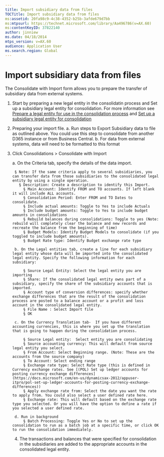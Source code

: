```yaml
---
title: Import subsidiary data from files
TOCTitle: Import subsidiary data from files
ms:assetid: 20fa98c9-4c38-4352-b25b-3afde679d7bb
ms:mtpsurl: https://technet.microsoft.com/library/Aa496786(v=AX.60)
ms:contentKeyID: 37822140
author: jinniew
ms.date: 04/18/2014
mtps_version: v=AX.60
audience: Application User
ms.search.region: Global
---
```


# Import subsidiary data from files
The Consolidate with Import form allows you to prepare the transfer of subsidiary data from external systems.

1.	Start by preparing a new legal entity in the consolidatin process and Set up a subsidiary legal entity for consolidation. For more information see [Prepare a legal entity for use in the consolidation process](https://docs.microsoft.com/en-us/dynamicsax-2012/appuser-itpro/prepare-a-legal-entity-for-use-in-the-consolidation-process) and [Set up a subsidiary legal entity for consolidation](https://docs.microsoft.com/en-us/dynamicsax-2012/appuser-itpro/set-up-a-subsidiary-legal-entity-for-consolidation)

2. Preparing your import file. 
		a. Run steps to Export Subsidiary data to file as outlined above. You could use this step to consolidate from another D365 instance or from Business Central.
		b. For data from external systems, data will need to be formatted to this format

3. Click Consolidations > Consolidate with Import

    a. On the Criteria tab, specify the details of the data import.
		
    	§ Note: If the same criteria apply to several subsidiaries, you can transfer data from those subsidiaries to the consolidated legal entity by using a single operation.
		  § Description: Create a description to identify this Import.
			§ Main Account: Identify FROM and TO accounts. If left blank it will include ALL accounts.
			§ Consolidation Period: Enter FROM and TO Dates to consolidate.
			§ Include actual amounts: Toggle to Yes to include Actuals
			§ Include budget amounts: Toggle to Yes to include budget amounts in consolidations
			§ Rebuild balances during consolidations: Toggle to yes (Note: rebuild will completely clear the balance and new records and recreate the balance from the beginning of time)
			§ Budget Models: Identify Budget Models to consolidate (if you toggled to include budget amounts).
			§ Budget Rate type: Identify Budget exchange rate type
			
		b. On the Legal entities tab, create a line for each subsidiary legal entity whose data will be imported into the consolidated legal entity. Specify the following information for each subsidiary:
		
			§ Source Legal Entity: Select the legal entity you are importing
			§ Share: If the consolidated legal entity owns part of a subsidiary, specify the share of the subsidiary accounts that is imported.
			§ Account type of conversion differences: specify whether exchange differences that are the result of the consolidation process are posted to a balance account or a profit and loss account in the consolidated legal entity.
			§ File Name : Select Import file
			§ OK
			
		c. On the Currency Translation tab-  If you have different accounting currencies, this is where you set up the translation that is going to happen during the consolidation process. 
		
			§ Source Legal entity:  Select entity you are consolidating
			§ Source accounting currency: This will default from source legal entity you select.
			§ From Account: Select Beginning range. (Note: These are the accounts from the source company)
			§ To Account: Select ending range
			§ Exchange rate type: Select Rate type (this is defined in Currency exchange rates. See [(POL) Set up ledger accounts for posting currency exchange differences](https://docs.microsoft.com/en-us/dynamicsax-2012/appuser-itpro/pol-set-up-ledger-accounts-for-posting-currency-exchange-differences))
			§ Apply exchange rate from: Select the date you want the rate to apply from. You could also select a user defined rate here.
			§ Exchange rate: This will default based on the exchange rate type you selected. Or you will have the option to define a rate if you selected a user defined rate.
			
		d. Run in background
			§ Batch Processing: Toggle Yes or No to set up the consolidation to run as a batch job at a specific time, or click OK to run the consolidation immediately.
			
	4. The transactions and balances that were specified for consolidation in the subsidiaries are added to the appropriate accounts in the consolidated legal entity.



